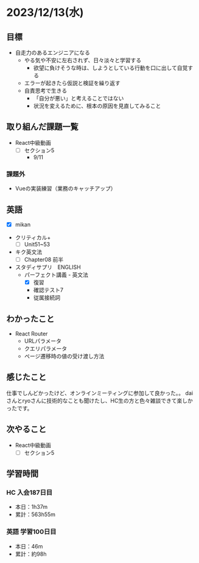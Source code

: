 # 2023/12/13(水)

## 目標

- 自走力のあるエンジニアになる
  - やる気や不安に左右されず、日々淡々と学習する
    - 欲望に負けそうな時は、しようとしている行動を口に出して自覚する
  - エラーが起きたら仮説と検証を繰り返す
  - 自責思考で生きる
    - 「自分が悪い」と考えることではない
    - 状況を変えるために、根本の原因を見直してみること

## 取り組んだ課題一覧

- React中級動画
  - [ ] セクション5
    - 9/11

### 課題外

- Vueの実装練習（業務のキャッチアップ）

## 英語

- [x] mikan
- クリティカル+
  - [ ] Unit51~53

- キク英文法
  - [ ] Chapter08 前半

- スタディサプリ　ENGLISH
  - パーフェクト講義 - 英文法
    - [x] 復習
    - 確認テスト7
    - 従属接続詞

## わかったこと

- React Router
  - URLパラメータ
  - クエリパラメータ
  - ページ遷移時の値の受け渡し方法

## 感じたこと

仕事でしんどかったけど、オンラインミーティングに参加して良かった。。
daiさんとryoさんに技術的なことも聞けたし、HC生の方と色々雑談できて楽しかったです。

## 次やること

- React中級動画
  - [ ] セクション5

## 学習時間

### HC 入会187日目

- 本日：1h37m
- 累計：563h55m

### 英語 学習100日目

- 本日：46m
- 累計：約98h
